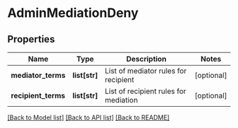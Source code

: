 # AdminMediationDeny

## Properties
Name | Type | Description | Notes
------------ | ------------- | ------------- | -------------
**mediator_terms** | **list[str]** | List of mediator rules for recipient | [optional] 
**recipient_terms** | **list[str]** | List of recipient rules for mediation | [optional] 

[[Back to Model list]](../README.md#documentation-for-models) [[Back to API list]](../README.md#documentation-for-api-endpoints) [[Back to README]](../README.md)


